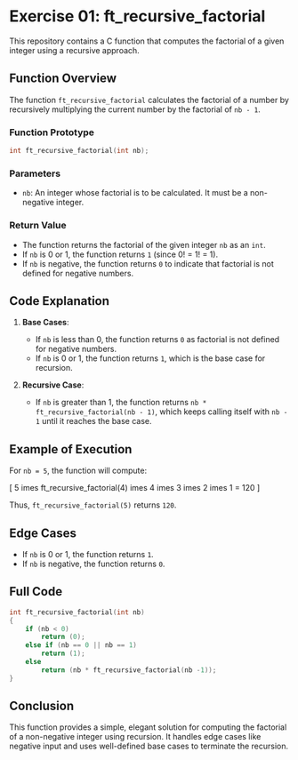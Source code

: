 
# Exercise 01: ft_recursive_factorial

This repository contains a C function that computes the factorial of a given integer using a recursive approach.

## Function Overview

The function `ft_recursive_factorial` calculates the factorial of a number by recursively multiplying the current number by the factorial of `nb - 1`.

### Function Prototype

```c
int ft_recursive_factorial(int nb);
```

### Parameters

- `nb`: An integer whose factorial is to be calculated. It must be a non-negative integer.

### Return Value

- The function returns the factorial of the given integer `nb` as an `int`.
- If `nb` is 0 or 1, the function returns `1` (since 0! = 1! = 1).
- If `nb` is negative, the function returns `0` to indicate that factorial is not defined for negative numbers.

## Code Explanation

1. **Base Cases**: 
   - If `nb` is less than 0, the function returns `0` as factorial is not defined for negative numbers.
   - If `nb` is 0 or 1, the function returns `1`, which is the base case for recursion.

2. **Recursive Case**:
   - If `nb` is greater than 1, the function returns `nb * ft_recursive_factorial(nb - 1)`, which keeps calling itself with `nb - 1` until it reaches the base case.

## Example of Execution

For `nb = 5`, the function will compute:

\[
5 	imes ft_recursive_factorial(4) 	imes 4 	imes 3 	imes 2 	imes 1 = 120
\]

Thus, `ft_recursive_factorial(5)` returns `120`.

## Edge Cases

- If `nb` is 0 or 1, the function returns `1`.
- If `nb` is negative, the function returns `0`.

## Full Code

```c
int	ft_recursive_factorial(int nb)
{
	if (nb < 0)
		return (0);
	else if (nb == 0 || nb == 1)
		return (1);
	else
		return (nb * ft_recursive_factorial(nb -1));
}
```

## Conclusion

This function provides a simple, elegant solution for computing the factorial of a non-negative integer using recursion. It handles edge cases like negative input and uses well-defined base cases to terminate the recursion.

